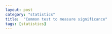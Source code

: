 ```yaml
---
layout: post
category: "statistics"
title:  "Common test to measure significance"
tags: [statistics]
---
```


